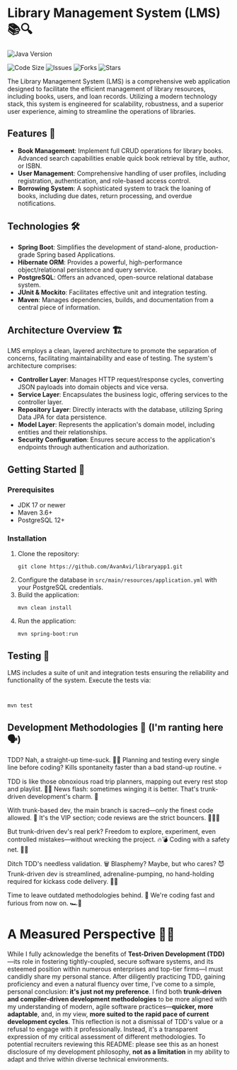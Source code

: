# Library Management System (LMS) 📚🔍

![Java Version](https://img.shields.io/badge/java-17-red.svg)

![Code Size](https://img.shields.io/github/languages/code-size/AvanAvi/libraryapp1)
![Issues](https://img.shields.io/github/issues/AvanAvi/libraryapp1)
![Forks](https://img.shields.io/github/forks/AvanAvi/libraryapp1)
![Stars](https://img.shields.io/github/stars/AvanAvi/libraryapp1)

The Library Management System (LMS) is a comprehensive web application designed to facilitate the efficient management of library resources, including books, users, and loan records. Utilizing a modern technology stack, this system is engineered for scalability, robustness, and a superior user experience, aiming to streamline the operations of libraries.

## Features 🌟

- **Book Management**: Implement full CRUD operations for library books. Advanced search capabilities enable quick book retrieval by title, author, or ISBN.
- **User Management**: Comprehensive handling of user profiles, including registration, authentication, and role-based access control.
- **Borrowing System**: A sophisticated system to track the loaning of books, including due dates, return processing, and overdue notifications.

## Technologies 🛠

- **Spring Boot**: Simplifies the development of stand-alone, production-grade Spring based Applications.
- **Hibernate ORM**: Provides a powerful, high-performance object/relational persistence and query service.
- **PostgreSQL**: Offers an advanced, open-source relational database system.
- **JUnit & Mockito**: Facilitates effective unit and integration testing.
- **Maven**: Manages dependencies, builds, and documentation from a central piece of information.

## Architecture Overview 🏗

LMS employs a clean, layered architecture to promote the separation of concerns, facilitating maintainability and ease of testing. The system's architecture comprises:

- **Controller Layer**: Manages HTTP request/response cycles, converting JSON payloads into domain objects and vice versa.
- **Service Layer**: Encapsulates the business logic, offering services to the controller layer.
- **Repository Layer**: Directly interacts with the database, utilizing Spring Data JPA for data persistence.
- **Model Layer**: Represents the application's domain model, including entities and their relationships.
- **Security Configuration**: Ensures secure access to the application's endpoints through authentication and authorization.

## Getting Started 🚀

### Prerequisites

- JDK 17 or newer
- Maven 3.6+
- PostgreSQL 12+

### Installation

1. Clone the repository:
   ```
   git clone https://github.com/AvanAvi/libraryapp1.git
   ```
2. Configure the database in `src/main/resources/application.yml` with your PostgreSQL credentials.
3. Build the application:
   ```
   mvn clean install
   ```
4. Run the application:
   ```
   mvn spring-boot:run
   ```

## Testing 🧪

LMS includes a suite of unit and integration tests ensuring the reliability and functionality of the system. Execute the tests via:

```


mvn test
```

## Development Methodologies 🔄 (I'm ranting here 🗣️) 





TDD? Nah, a straight-up time-suck. 🙅‍♂️ Planning and testing every single line before coding? Kills spontaneity faster than a bad stand-up routine. 💀

TDD is like those obnoxious road trip planners, mapping out every rest stop and playlist. 🧭🚗 News flash: sometimes winging it is better. That's trunk-driven development's charm. 🌳

With trunk-based dev, the main branch is sacred—only the finest code allowed. 💎 It's the VIP section; code reviews are the strict bouncers. 🚪👮‍♂️

But trunk-driven dev's real perk? Freedom to explore, experiment, even controlled mistakes—without wrecking the project. 🔥💣 Coding with a safety net. 🤸‍♂️

Ditch TDD's needless validation. 🗑️ Blasphemy? Maybe, but who cares? 😈 Trunk-driven dev is streamlined, adrenaline-pumping, no hand-holding required for kickass code delivery. 🚀💯

Time to leave outdated methodologies behind. 💨 We're coding fast and furious from now on. 🏎️💨


# A Measured Perspective 🧘‍♀️
While I fully acknowledge the benefits of **Test-Driven Development (TDD)**—its role in fostering tightly-coupled, secure software systems, and its esteemed position within numerous enterprises and top-tier firms—I must candidly share my personal stance. After diligently practicing TDD, gaining proficiency and even a natural fluency over time, I've come to a simple, personal conclusion: **it's just not my preference**. I find both **trunk-driven and compiler-driven development methodologies** to be more aligned with my understanding of modern, agile software practices—**quicker, more adaptable**, and, in my view, **more suited to the rapid pace of current development cycles**. This reflection is not a dismissal of TDD's value or a refusal to engage with it professionally. Instead, it's a transparent expression of my critical assessment of different methodologies. To potential recruiters reviewing this README: please see this as an honest disclosure of my development philosophy, **not as a limitation** in my ability to adapt and thrive within diverse technical environments.

